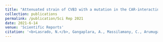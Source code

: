 ```yaml
---
title: "Attenuated strain of CVB3 with a mutation in the CAR-interacting region protects against both myocarditis and pancreatitis"
collection: publications
permalink: /publication/Sci Rep 2021
date: 2021-6-14
venue: 'Scientific Reports'
citation: '<b>Lasrado, N.</b>, Gangaplara, A., Massilamany, C., Arumugam, R., Shelbourn, A., Rasquinha, M., Basavalingappa, R., Delhon, G., Xiang, S-H., Pattnaik, A., Steffen, D., Reddy, J., 2021. Attenuated strain of CVB3 with a mutation in the CAR-interacting region protects against both myocarditis and pancreatitis. Sci Rep. <a href="https://www.nature.com/articles/s41598-021-90434-w">https://www.nature.com/articles/s41598-021-90434-w</a>'
---
```




